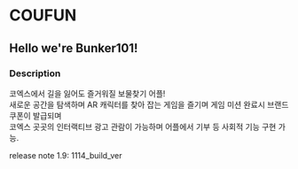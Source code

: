 # COUFUN
## Hello we're Bunker101!

### Description
코엑스에서 길을 잃어도 즐거워질 보물찾기 어플! <br>
새로운 공간을 탐색하며 AR 캐릭터를 찾아 잡는 게임을 즐기며 게임 미션 완료시 브랜드 쿠폰이 발급되며 <br>
코엑스 곳곳의 인터랙티브 광고 관람이 가능하며 어플에서 기부 등 사회적 기능 구현 가능.


release note 1.9:
1114_build_ver
